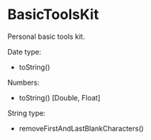 # BasicToolsKit


Personal basic tools kit.

Date type:
 - toString()

Numbers:
- toString() [Double, Float]

String type:
- removeFirstAndLastBlankCharacters()
